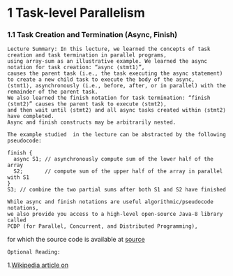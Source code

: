 # 1 Task-level Parallelism

### 1.1 Task Creation and Termination (Async, Finish) 
````text
Lecture Summary: In this lecture, we learned the concepts of task creation and task termination in parallel programs, 
using array-sum as an illustrative example. We learned the async notation for task creation: “async ⟨stmt1⟩”, 
causes the parent task (i.e., the task executing the async statement) to create a new child task to execute the body of the async, 
⟨stmt1⟩, asynchronously (i.e., before, after, or in parallel) with the remainder of the parent task. 
We also learned the finish notation for task termination: “finish ⟨stmt2⟩” causes the parent task to execute ⟨stmt2⟩, 
and then wait until ⟨stmt2⟩ and all async tasks created within ⟨stmt2⟩ have completed. 
Async and finish constructs may be arbitrarily nested.

The example studied  in the lecture can be abstracted by the following pseudocode:
````
````
finish {
  async S1; // asynchronously compute sum of the lower half of the array
  S2;       // compute sum of the upper half of the array in parallel with S1
}
S3; // combine the two partial sums after both S1 and S2 have finished
````
````text
While async and finish notations are useful algorithmic/pseudocode notations, 
we also provide you access to a high-level open-source Java-8 library called 
PCDP (for Parallel, Concurrent, and Distributed Programming), 
````
for which the source code is available at [source](https://github.com/habanero-rice/pcdp)
````text
Optional Reading:
```` 
1.[Wikipedia article on](https://github.com/habanero-rice/pcdp)
